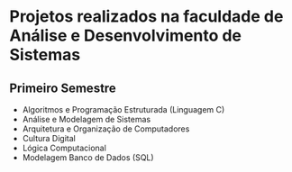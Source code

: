 # Projetos realizados na faculdade de Análise e Desenvolvimento de Sistemas

## Primeiro Semestre
-   Algoritmos e Programação Estruturada (Linguagem C)
-   Análise e Modelagem de Sistemas
-   Arquitetura e Organização de Computadores
-   Cultura Digital
-   Lógica Computacional
-   Modelagem Banco de Dados (SQL)
